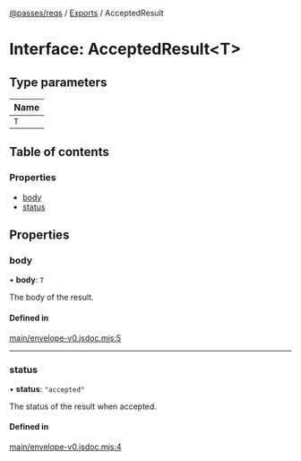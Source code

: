 [@passes/reqs](../README.md) / [Exports](../modules.md) / AcceptedResult

# Interface: AcceptedResult\<T\>

## Type parameters

| Name |
| :------ |
| `T` |

## Table of contents

### Properties

- [body](AcceptedResult.md#body)
- [status](AcceptedResult.md#status)

## Properties

### body

• **body**: `T`

The body of the result.

#### Defined in

[main/envelope-v0.jsdoc.mjs:5](https://github.com/passes-org/passes/blob/1847fbe/packages/reqs/main/envelope-v0.jsdoc.mjs#L5)

___

### status

• **status**: ``"accepted"``

The status of the result when accepted.

#### Defined in

[main/envelope-v0.jsdoc.mjs:4](https://github.com/passes-org/passes/blob/1847fbe/packages/reqs/main/envelope-v0.jsdoc.mjs#L4)
